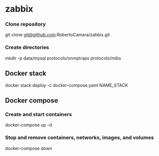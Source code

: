 # zabbix

### Clone repository
git clone git@github.com:RobertoCamara/zabbix.git

### Create directories
mkdir -p data/mysql protocolo/snmptraps protocolo/mibs

## Docker stack
docker stack deploy -c docker-compose.yaml NAME_STACK

## Docker compose

### Create and start containers
docker-compose up -d

### Stop and remove containers, networks, images, and volumes
docker-compose down
